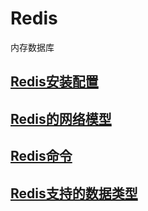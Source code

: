 # Redis
内存数据库

## [Redis安装配置](./REDIS-INSTALL.MD)


## [Redis的网络模型](./)

## [Redis命令](./REDIS-COMMAND.MD)

## [Redis支持的数据类型]()